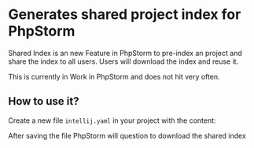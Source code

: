 # Generates shared project index for PhpStorm

Shared Index is an new Feature in PhpStorm to pre-index an project and share the index to all users. Users will download the index and reuse it.

This is currently in Work in PhpStorm and does not hit very often.

## How to use it?

Create a new file `intellij.yaml` in your project with the content:

After saving the file PhpStorm will question to download the shared index
